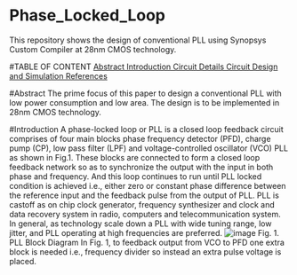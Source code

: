 # Phase_Locked_Loop
This repository shows the design of conventional PLL using Synopsys Custom Compiler at 28nm CMOS technology.

#TABLE OF CONTENT
[Abstract
Introduction
Circuit Details
Circuit Design and Simulation
References](url)

#Abstract
The prime focus of this paper to design a conventional PLL with low power consumption and low area. The design is to be implemented in 28nm CMOS technology.  

#Introduction
A phase-locked loop or PLL is a closed loop feedback circuit comprises of four main blocks phase frequency detector (PFD), charge pump (CP), low pass filter (LPF) and voltage-controlled oscillator (VCO) PLL as shown in Fig.1. These blocks are connected to form a closed loop feedback network so as to synchronize the output with the input in both phase and frequency. And this loop continues to run until PLL locked condition is achieved i.e., either zero or constant phase difference between the reference input and the feedback pulse from the output of PLL. PLL is castoff as on chip clock generator, frequency synthesizer and clock and data recovery system in radio, computers and telecommunication system. In general, as technology scale down a PLL with wide tuning range, low jitter, and PLL operating at high frequencies are preferred. 
![image](https://user-images.githubusercontent.com/100137736/155057046-c46753c6-000c-4c0f-8ca6-9678ec4642b7.png)
Fig. 1. PLL Block Diagram
In Fig. 1, to feedback output from VCO to PFD one extra block is needed i.e., frequency divider so instead an extra pulse voltage is placed.
